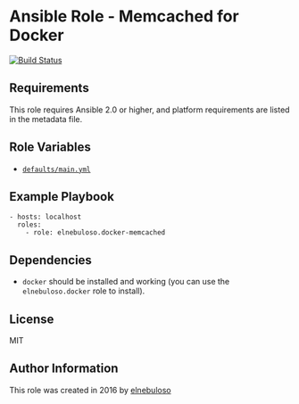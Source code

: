 # Ansible Role - Memcached for Docker

[![Build Status](https://travis-ci.org/elnebuloso/ansible-role-docker-memcached.svg?branch=master)](https://travis-ci.org/elnebuloso/ansible-role-docker-memcached)

## Requirements

This role requires Ansible 2.0 or higher, and platform requirements are listed in the metadata file.

## Role Variables

- [`defaults/main.yml`](https://github.com/elnebuloso/ansible-role-docker-memcached/blob/master/defaults/main.yml)

## Example Playbook

```
- hosts: localhost
  roles:
    - role: elnebuloso.docker-memcached
```

## Dependencies

- `docker` should be installed and working (you can use the `elnebuloso.docker` role to install).

##  License

MIT

##  Author Information

This role was created in 2016 by [elnebuloso](https://github.com/elnebuloso/)
